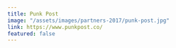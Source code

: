 ```yaml
---
title: Punk Post
image: "/assets/images/partners-2017/punk-post.jpg"
link: https://www.punkpost.co/
featured: false
---
```



